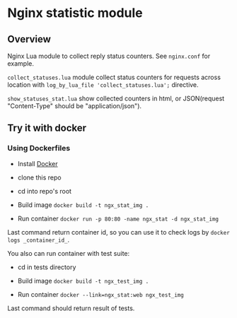 Nginx statistic module
===================

Overview
-------------------

Nginx Lua module to collect reply status counters.
See `nginx.conf` for example.

`collect_statuses.lua` module collect status counters for requests across location with `log_by_lua_file 'collect_statuses.lua';` directive.

`show_statuses_stat.lua` show collected counters in html, or JSON(request "Content-Type" should be "application/json").

Try it with docker
--------------------

### Using Dockerfiles

* Install [Docker](https://www.docker.io/)

* clone this repo

* cd into repo's root

* Build image `docker build -t ngx_stat_img .`

* Run container `docker run -p 80:80 -name ngx_stat -d ngx_stat_img`


Last command return container id, so you can use it to check logs by `docker logs _container_id_`.


You also can run container with test suite:

* cd in tests directory

* Build image `docker build -t ngx_test_img .`

* Run container `docker --link=ngx_stat:web ngx_test_img`

Last command should return result of tests.